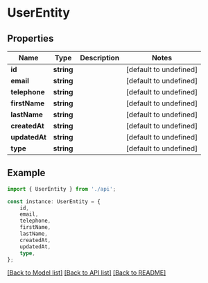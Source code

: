 # UserEntity


## Properties

Name | Type | Description | Notes
------------ | ------------- | ------------- | -------------
**id** | **string** |  | [default to undefined]
**email** | **string** |  | [default to undefined]
**telephone** | **string** |  | [default to undefined]
**firstName** | **string** |  | [default to undefined]
**lastName** | **string** |  | [default to undefined]
**createdAt** | **string** |  | [default to undefined]
**updatedAt** | **string** |  | [default to undefined]
**type** | **string** |  | [default to undefined]

## Example

```typescript
import { UserEntity } from './api';

const instance: UserEntity = {
    id,
    email,
    telephone,
    firstName,
    lastName,
    createdAt,
    updatedAt,
    type,
};
```

[[Back to Model list]](../README.md#documentation-for-models) [[Back to API list]](../README.md#documentation-for-api-endpoints) [[Back to README]](../README.md)
